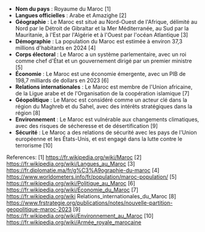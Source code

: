 * **Nom du pays** : Royaume du Maroc [1]
* **Langues officielles** : Arabe et Amazighe [2]
* **Géographie** : Le Maroc est situé au Nord-Ouest de l'Afrique, délimité au Nord par le Détroit de Gibraltar et la Mer Méditerranée, au Sud par la Mauritanie, à l'Est par l'Algérie et à l'Ouest par l'océan Atlantique [3]
* **Démographie** : La population du Maroc est estimée à environ 37,3 millions d'habitants en 2024 [4]
* **Corps électoral** : Le Maroc a un système parlementaire, avec un roi comme chef d'État et un gouvernement dirigé par un premier ministre [5]
* **Économie** : Le Maroc est une économie émergente, avec un PIB de 198,7 milliards de dollars en 2023 [6]
* **Relations internationales** : Le Maroc est membre de l'Union africaine, de la Ligue arabe et de l'Organisation de la coopération islamique [7]
* **Géopolitique** : Le Maroc est considéré comme un acteur clé dans la région du Maghreb et du Sahel, avec des intérêts stratégiques dans la région [8]
* **Environnement** : Le Maroc est vulnérable aux changements climatiques, avec des risques de sécheresse et de désertification [9]
* **Sécurité** : Le Maroc a des relations de sécurité avec les pays de l'Union européenne et les États-Unis, et est engagé dans la lutte contre le terrorisme [10]

References:
[1] https://fr.wikipedia.org/wiki/Maroc
[2] https://fr.wikipedia.org/wiki/Langues_au_Maroc
[3] https://fr.diplomatie.ma/fr/g%C3%A9ographie-du-maroc
[4] https://www.worldometers.info/fr/population/maroc-population/
[5] https://fr.wikipedia.org/wiki/Politique_au_Maroc
[6] https://fr.wikipedia.org/wiki/Économie_du_Maroc
[7] https://fr.wikipedia.org/wiki Relations_internationales_du_Maroc
[8] https://www.frstrategie.org/publications/notes/nouvelle-partition-geopolitique-maroc-2023
[9] https://fr.wikipedia.org/wiki/Environnement_au_Maroc
[10] https://fr.wikipedia.org/wiki/Armée_royale_marocaine
